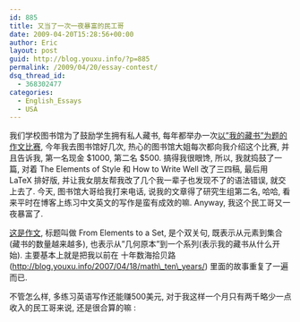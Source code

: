 ```yaml
---
id: 885
title: 又当了一次一夜暴富的民工哥
date: 2009-04-20T15:28:56+00:00
author: Eric
layout: post
guid: http://blog.youxu.info/?p=885
permalink: /2009/04/20/essay-contest/
dsq_thread_id:
  - 368302477
categories:
  - English_Essays
  - USA
---
```

我们学校图书馆为了鼓励学生拥有私人藏书, 每年都举办一次[以&#8221;我的藏书&#8221;为题的作文比赛](http://library.wustl.edu/collections/neureuther.html), 今年我去图书馆好几次, 热心的图书馆大姐每次都向我介绍这个比赛, 并且告诉我, 第一名现金 $1000, 第二名 $500. 搞得我很眼馋, 所以, 我就捣鼓了一篇, 对着 The Elements of Style 和 How to Write Well 改了三四稿, 最后用 LaTeX 排好版, 并让我女朋友帮我改了几个我一辈子也发现不了的语法错误, 就交上去了. 今天, 图书馆大哥给我打来电话, 说我的文章得了研究生组第二名, 哈哈, 看来平时在博客上练习中文英文的写作是蛮有成效的嘛. Anyway, 我这个民工哥又一夜暴富了.

[这是作文](http://blog.youxu.info/essay.pdf), 标题叫做 From Elements to a Set, 是个双关句, 既表示从元素到集合(藏书的数量越来越多), 也表示从&#8221;几何原本&#8221;到一个系列(表示我的藏书从什么开始). 主要基本上就是把我以前在 十年数海拾贝路 (http://blog.youxu.info/2007/04/18/math\_ten\_years/) 里面的故事重复了一遍而已.

不管怎么样, 多练习英语写作还能赚500美元, 对于我这样一个月只有两千略少一点收入的民工哥来说, 还是很合算的嘛 :